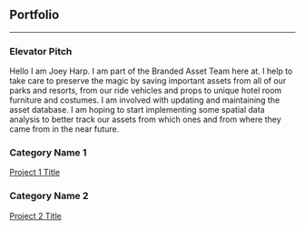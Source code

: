 ## Portfolio

---

### Elevator Pitch
Hello I am Joey Harp. I am part of the Branded Asset Team here at. I help to take care to preserve the magic by saving important assets from all of our parks and resorts, from our ride vehicles and props to unique hotel room furniture and costumes. I am involved with updating and maintaining the asset database. I am hoping to start implementing some spatial data analysis to better track our assets from which ones and from where they came from in the near future.

### Category Name 1 

[Project 1 Title](/https://www.google.com/)


### Category Name 2

[Project 2 Title](/sample_page)
